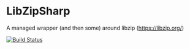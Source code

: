 # LibZipSharp
A managed wrapper (and then some) around libzip (https://libzip.org/)

[![Build Status](https://devdiv.visualstudio.com/DevDiv/_apis/build/status/xamarin.LibZipSharp?branchName=master)](https://devdiv.visualstudio.com/DevDiv/_build/latest?definitionId=11678&branchName=master)
